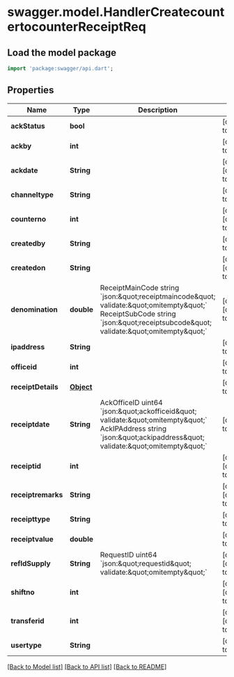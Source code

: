# swagger.model.HandlerCreatecountertocounterReceiptReq

## Load the model package
```dart
import 'package:swagger/api.dart';
```

## Properties
Name | Type | Description | Notes
------------ | ------------- | ------------- | -------------
**ackStatus** | **bool** |  | [default to null]
**ackby** | **int** |  | [default to null]
**ackdate** | **String** |  | [optional] [default to null]
**channeltype** | **String** |  | [default to null]
**counterno** | **int** |  | [optional] [default to null]
**createdby** | **String** |  | [default to null]
**createdon** | **String** |  | [optional] [default to null]
**denomination** | **double** | ReceiptMainCode string    &#x60;json:\&quot;receiptmaincode\&quot; validate:\&quot;omitempty\&quot;&#x60; ReceiptSubCode  string    &#x60;json:\&quot;receiptsubcode\&quot; validate:\&quot;omitempty\&quot;&#x60; | [optional] [default to null]
**ipaddress** | **String** |  | [default to null]
**officeid** | **int** |  | [default to null]
**receiptDetails** | [**Object**](Object.md) |  | [default to null]
**receiptdate** | **String** | AckOfficeID  uint64 &#x60;json:\&quot;ackofficeid\&quot; validate:\&quot;omitempty\&quot;&#x60; AckIPAddress string &#x60;json:\&quot;ackipaddress\&quot; validate:\&quot;omitempty\&quot;&#x60; | [default to null]
**receiptid** | **int** |  | [optional] [default to null]
**receiptremarks** | **String** |  | [optional] [default to null]
**receipttype** | **String** |  | [default to null]
**receiptvalue** | **double** |  | [default to null]
**refIdSupply** | **String** | RequestID    uint64 &#x60;json:\&quot;requestid\&quot; validate:\&quot;omitempty\&quot;&#x60; | [optional] [default to null]
**shiftno** | **int** |  | [optional] [default to null]
**transferid** | **int** |  | [optional] [default to null]
**usertype** | **String** |  | [default to null]

[[Back to Model list]](../README.md#documentation-for-models) [[Back to API list]](../README.md#documentation-for-api-endpoints) [[Back to README]](../README.md)

